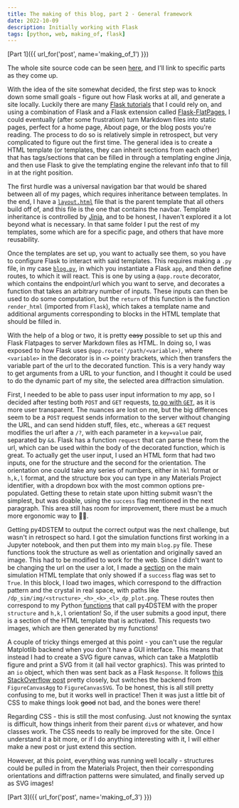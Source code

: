 ```yaml
---
title: The making of this blog, part 2 - General framework
date: 2022-10-09
description: Initially working with Flask
tags: [python, web, making_of, flask]
---
```


[Part 1]({{ url_for('post', name='making_of_1') }})

The whole site source code can be seen
[here](https://github.com/tcpekin/flask_site), and I'll link to specific parts
as they come up.

With the idea of the site somewhat decided, the first step was to knock down
some small goals - figure out how Flask works at all, and generate a site
locally. Luckily there are many
[Flask tutorials](https://flask.palletsprojects.com/en/2.2.x/quickstart/) that I
could rely on, and using a combination of Flask and a Flask extension called
[Flask-FlatPages](https://flask-flatpages.readthedocs.io/en/latest/), I could
eventually (after some frustration) turn Markdown files into static pages,
perfect for a home page, About page, or the blog posts you're reading. The
process to do so is relatively simple in retrospect, but very complicated to
figure out the first time. The general idea is to create a HTML template (or
templates, they can inherit sections from each other) that has tags/sections
that can be filled in through a templating engine Jinja, and then use Flask to
give the templating engine the relevant info that to fill in at the right
position.

The first hurdle was a universal navigation bar that would be shared between all
of my pages, which requires inheritance between templates. In the end, I have a
[`layout.html`](https://github.com/tcpekin/flask_site/blob/master/templates/layout.html)
file that is the parent template that all others build off of, and this file is
the one that contains the navbar. Template inheritance is controlled by
[Jinja](https://flask.palletsprojects.com/en/2.2.x/templating/), and to be
honest, I haven't explored it a lot beyond what is necessary. In that same
folder I put the rest of my templates, some which are for a specific page, and
others that have more reusability.

Once the templates are set up, you want to actually see them, so you have to
configure Flask to interact with said templates. This requires making a `.py`
file, in my case
[`blog.py`](https://github.com/tcpekin/flask_site/blob/master/blog.py), in which
you instantiate a Flask `app`, and then define routes, to which it will react.
This is one by using a `@app.route` decorator, which contains the endpoint/url
which you want to serve, and decorates a function that takes an arbitrary number
of inputs. These inputs can then be used to do some computation, but the
`return` of this function is the function `render_html` (imported from `Flask`),
which takes a template name and additional arguments corresponding to blocks in
the HTML template that should be filled in.

With the help of a blog or two, it is pretty <s>easy</s> possible to set up this
and Flask Flatpages to server Markdown files as HTML. In doing so, I was exposed
to how Flask uses `@app.route('/path/<variable>)`, where `<variable>` in the
decorator is in `<>` pointy brackets, which then transfers the variable part of
the url to the decorated function. This is a very handy way to get arguments
from a URL to your function, and I thought it could be used to do the dynamic
part of my site, the selected area diffraction simulation.

First, I needed to be able to pass user input information to my app, so I
decided after testing both `POST` and `GET` requests,
[to go with `GET`](https://github.com/tcpekin/flask_site/blob/a3052b2a59e6f7b2f0d683eae802315b8a7498ab/templates/dp_sim.html#L4),
as it is more user transparent. The nuances are lost on me, but the big
differences seem to be a `POST` request sends information to the server without
changing the URL, and can send hidden stuff, files, etc., whereas a `GET`
request modifies the url after a `/?`, with each parameter in a `key=value`
pair, separated by `&`s. Flask has a function `request` that can parse these
from the url, which can be used within the body of the decorated function, which
is great. To actually get the user input, I used an HTML form that had two
inputs, one for the structure and the second for the orientation. The
orientation one could take any series of numbers, either in `hkl` format or
`h,k,l` format, and the structure box you can type in any Materials Project
identifier, with a dropdown box with the most common options pre-populated.
Getting these to retain state upon hitting submit wasn't the simplest, but was
doable, using the `success` flag mentioned in the next paragraph. This area
still has room for improvement, there must be a much more ergonomic way to 🤷‍♂️.

Getting py4DSTEM to output the correct output was the next challenge, but wasn't
in retrospect so hard. I got the simulation functions first working in a Jupyter
notebook, and then put them into my main `blog.py` file. These functions took
the structure as well as orientation and originally saved an image. This had to
be modified to work for the web. Since I didn't want to be changing the url on
the user a lot, I made a
[section](https://github.com/tcpekin/flask_site/blob/a3052b2a59e6f7b2f0d683eae802315b8a7498ab/templates/dp_sim.html#L49)
on the main simulation HTML template that only showed if a `success` flag was
set to `True`. In this block, I load two images, which correspond to the
diffraction pattern and the crystal in real space, with paths like
`/dp_sim/img/<structure>_<h>_<k>_<l>_dp_plot.png`. These routes then correspond
to my Python
[functions](https://github.com/tcpekin/flask_site/blob/e3e227d23c53a0ba6894d72f0897447e96adc321/blog.py#L84)
that call py4DSTEM with the proper `structure` and `h,k,l` orientation! So, if
the user submits a good input, there is a section of the HTML template that is
activated. This requests two images, which are then generated by my functions!

A couple of tricky things emerged at this point - you can't use the regular
Matplotlib backend when you don't have a GUI interface. This means that instead
I had to create a SVG figure canvas, which can take a Matplotlib figure and
print a SVG from it (all hail vector graphics). This was printed to an `io`
object, which then was sent back as a Flask `Response`. It follows
[this StackOverflow post](https://stackoverflow.com/questions/50728328/python-how-to-show-matplotlib-in-flask)
pretty closely, but switches the backend from `FigureCanvasAgg` to
`FigureCanvasSVG`. To be honest, this is all still pretty confusing to me, but
it works well in practice! Then it was just a little bit of CSS to make things
look <s>good</s> not bad, and the bones were there!

Regarding CSS - this is still the most confusing. Just not knowing the syntax is
difficult, how things inherit from their parent `div`s or whatever, and how
classes work. The CSS needs to really be improved for the site. Once I
understand it a bit more, or if I do anything interesting with it, I will either
make a new post or just extend this section.

However, at this point, everything was running well locally - structures could
be pulled in from the Materials Project, then their corresponding orientations
and diffraction patterns were simulated, and finally served up as SVG images!

[Part 3]({{ url_for('post', name='making_of_3') }})
